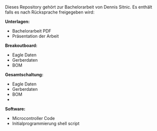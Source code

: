 Dieses Repository gehört zur Bachelorarbeit von Dennis Sitnic. 
Es enthält falls es nach Rücksprache freigegeben wird:

**Unterlagen:**
- Bachelorarbeit PDF
- Präsentation der Arbeit

**Breakoutboard:**
- Eagle Daten
- Gerberdaten
- BOM

**Gesamtschaltung:**
- Eagle Daten
- Gerberdaten
- BOM
- 
**Software:**
- Microcontroller Code
- Initialprogrammierung shell script
